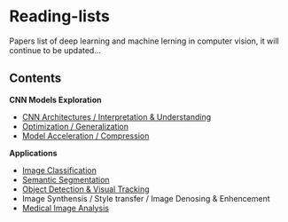 # Reading-lists
Papers list of deep learning and machine lerning in computer vision, it will continue to be updated...
## Contents
**CNN Models Exploration**
* [CNN Architectures / Interpretation & Understanding](https://github.com/Zakiyi/Paper-lists/blob/master/convolutional%20neural%20networks.md)
* [Optimization / Generalization](https://github.com/Zakiyi/Paper-lists/blob/master/optimization%20&%20generalization.md)
* [Model Acceleration / Compression](https://github.com/Zakiyi/Paper-lists/blob/master/model%20compress%20&%20accelerate.md)

**Applications**
* [Image Classification](https://github.com/Zakiyi/Paper-lists/blob/master/image%20classification.md)
* [Semantic Segmentation](https://github.com/Zakiyi/Paper-lists/blob/master/semantic%20segmentation.md)
* [Object Detection & Visual Tracking](https://github.com/Zakiyi/Paper-lists/edit/master/Object%20Detection.md)
* Image Synthensis / Style transfer / Image Denosing & Enhencement
* [Medical Image Analysis](https://github.com/Zakiyi/Paper-lists/blob/master/medical%20image%20analysis.md)

